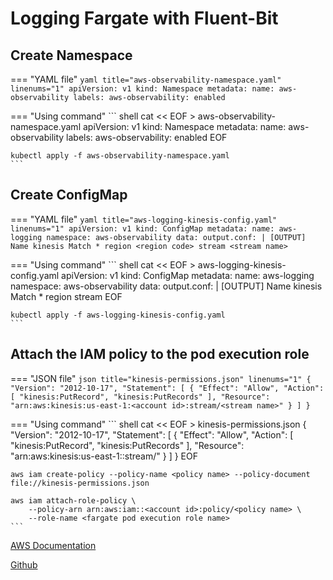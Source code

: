 # Logging Fargate with Fluent-Bit

## Create Namespace

=== "YAML file"
    ``` yaml title="aws-observability-namespace.yaml" linenums="1"
    apiVersion: v1
    kind: Namespace
    metadata:
        name: aws-observability
        labels:
            aws-observability: enabled
    ```

=== "Using command"
    ``` shell
    cat << EOF > aws-observability-namespace.yaml
    apiVersion: v1
    kind: Namespace
    metadata:
        name: aws-observability
        labels:
            aws-observability: enabled
    EOF

    kubectl apply -f aws-observability-namespace.yaml
    ```

## Create ConfigMap

=== "YAML file"
    ``` yaml title="aws-logging-kinesis-config.yaml" linenums="1"
    apiVersion: v1
    kind: ConfigMap
    metadata:
        name: aws-logging
        namespace: aws-observability
    data:
      output.conf: |
        [OUTPUT]
          Name kinesis
          Match *
          region <region code>
          stream <stream name>
    ```

=== "Using command"
    ``` shell
    cat << EOF > aws-logging-kinesis-config.yaml
    apiVersion: v1
    kind: ConfigMap
    metadata:
        name: aws-logging
        namespace: aws-observability
    data:
      output.conf: |
        [OUTPUT]
          Name kinesis
          Match *
          region <region code>
          stream <stream name>
    EOF

    kubectl apply -f aws-logging-kinesis-config.yaml
    ```

## Attach the IAM policy to the pod execution role

=== "JSON file"
    ``` json title="kinesis-permissions.json" linenums="1"
    {
        "Version": "2012-10-17",
        "Statement": [
            {
                "Effect": "Allow",
                "Action": [
                    "kinesis:PutRecord",
                    "kinesis:PutRecords"
                ],
                "Resource": "arn:aws:kinesis:us-east-1:<account id>:stream/<stream name>"
            }
        ]
    }
    ```

=== "Using command"
    ``` shell
    cat << EOF > kinesis-permissions.json
    {
        "Version": "2012-10-17",
        "Statement": [
            {
                "Effect": "Allow",
                "Action": [
                    "kinesis:PutRecord",
                    "kinesis:PutRecords"
                ],
                "Resource": "arn:aws:kinesis:us-east-1:<account id>:stream/<stream name>"
            }
        ]
    }
    EOF

    aws iam create-policy --policy-name <policy name> --policy-document file://kinesis-permissions.json

    aws iam attach-role-policy \
        --policy-arn arn:aws:iam::<account id>:policy/<policy name> \
        --role-name <fargate pod execution role name>
    ```

[AWS Documentation](https://docs.aws.amazon.com/eks/latest/userguide/fargate-logging.html#fargate-logging-log-router-configuration)

[Github](https://github.com/aws/amazon-kinesis-streams-for-fluent-bit)